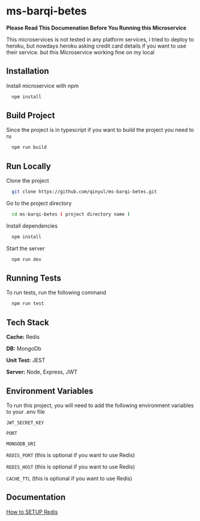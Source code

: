 
# ms-barqi-betes

**Please Read This Documenation Before You Running this Microservice**

This microservices is not tested in any platform services, i tried to deploy to heroku, but nowdays heroku asking credit card details if you want to use their service. but this Microservice working fine on my local


## Installation

Install microservice with npm

```bash
  npm install
```

## Build Project

Since the project is in typescript if you want to build the project you need to ru

```bash
  npm run build
```
    
## Run Locally

Clone the project

```bash
  git clone https://github.com/qinyul/ms-barqi-betes.git
```

Go to the project directory

```bash
  cd ms-barqi-betes ( project directory name )
```

Install dependencies

```bash
  npm install
```

Start the server

```bash
  npm run dev
```


## Running Tests

To run tests, run the following command

```bash
  npm run test
```


## Tech Stack

**Cache:** Redis

**DB:** MongoDb

**Unit Test:** JEST

**Server:** Node, Express, JWT


## Environment Variables

To run this project, you will need to add the following environment variables to your .env file

`JWT_SECRET_KEY`

`PORT`

`MONGODB_URI`

`REDIS_PORT` (this is optional if you want to use Redis)

`REDIS_HOST` (this is optional if you want to use Redis)

`CACHE_TTL` (this is optional if you want to use Redis)



## Documentation

[How to SETUP Redis](https://redis.io/docs/latest/operate/oss_and_stack/install/install-redis/)
